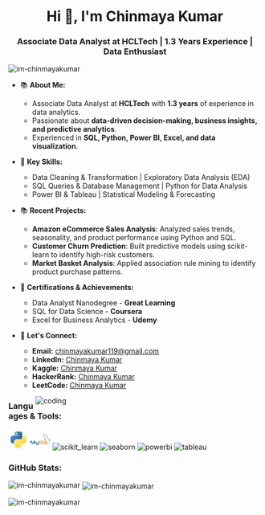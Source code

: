 <h1 align="center">Hi 👋, I'm Chinmaya Kumar</h1>
<h3 align="center">Associate Data Analyst at HCLTech | 1.3 Years Experience | Data Enthusiast</h3>

<p align="left"> <img src="https://komarev.com/ghpvc/?username=im-chinmayakumar&label=Profile%20views&color=0e75b6&style=flat" alt="im-chinmayakumar" /> </p>

- 📚 **About Me:**
  - Associate Data Analyst at **HCLTech** with **1.3 years** of experience in data analytics.
  - Passionate about **data-driven decision-making, business insights, and predictive analytics**.
  - Experienced in **SQL, Python, Power BI, Excel, and data visualization**.

- 🌟 **Key Skills:**
  - Data Cleaning & Transformation | Exploratory Data Analysis (EDA)
  - SQL Queries & Database Management | Python for Data Analysis
  - Power BI & Tableau | Statistical Modeling & Forecasting

- 📚 **Recent Projects:**
  - **Amazon eCommerce Sales Analysis**: Analyzed sales trends, seasonality, and product performance using Python and SQL.
  - **Customer Churn Prediction**: Built predictive models using scikit-learn to identify high-risk customers.
  - **Market Basket Analysis**: Applied association rule mining to identify product purchase patterns.

- 🌟 **Certifications & Achievements:**
  - Data Analyst Nanodegree - **Great Learning**
  - SQL for Data Science - **Coursera**
  - Excel for Business Analytics - **Udemy**

- 📝 **Let's Connect:**
  - **Email:** chinmayakumar119@gmail.com
  - **LinkedIn:** [Chinmaya Kumar](https://www.linkedin.com/in/imchinmayakumar/)
  - **Kaggle:** [Chinmaya Kumar](https://www.kaggle.com/chinmayakumar1402)
  - **HackerRank:** [Chinmaya Kumar](https://www.hackerrank.com/chinmayakumar119)
  - **LeetCode:** [Chinmaya Kumar](https://leetcode.com/u/lev_chinu/)

<img align="right" alt="coding" width="450" src="https://i.pinimg.com/originals/e8/f4/53/e8f453469a3ec97ecd354df465d73913.gif">

<h3 align="left">Languages & Tools:</h3>
<p align="left"> 
  <img src="https://raw.githubusercontent.com/devicons/devicon/master/icons/python/python-original.svg" alt="python" width="40" height="40"/> 
  <img src="https://raw.githubusercontent.com/devicons/devicon/master/icons/mysql/mysql-original-wordmark.svg" alt="mysql" width="40" height="40"/> 
  <img src="https://upload.wikimedia.org/wikipedia/commons/0/05/Scikit_learn_logo_small.svg" alt="scikit_learn" width="40" height="40"/> 
  <img src="https://seaborn.pydata.org/_images/logo-mark-lightbg.svg" alt="seaborn" width="40" height="40"/> 
  <img src="https://www.vectorlogo.zone/logos/microsoft_powerbi/microsoft_powerbi-icon.svg" alt="powerbi" width="40" height="40"/> 
  <img src="https://www.vectorlogo.zone/logos/tableau/tableau-icon.svg" alt="tableau" width="40" height="40"/> 
</p>

<h3 align="left">GitHub Stats:</h3>
<p><img align="left" src="https://github-readme-stats.vercel.app/api/top-langs?username=im-chinmayakumar&show_icons=true&locale=en&layout=compact" alt="im-chinmayakumar" /></p>
<p>&nbsp;<img align="center" src="https://github-readme-stats.vercel.app/api?username=im-chinmayakumar&show_icons=true&locale=en" alt="im-chinmayakumar" /></p>
<p><img align="center" src="https://github-readme-streak-stats.herokuapp.com/?user=im-chinmayakumar&" alt="im-chinmayakumar" /></p>
